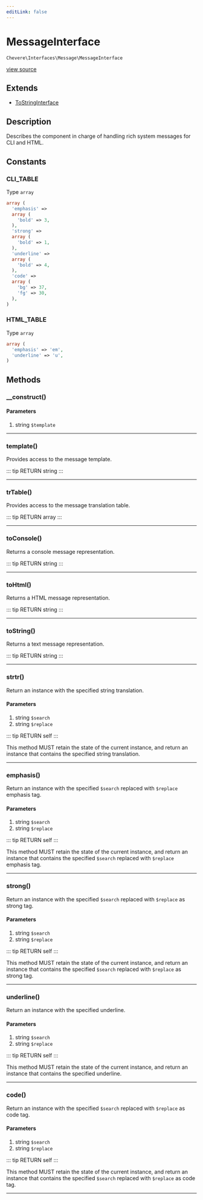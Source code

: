 ```yaml
---
editLink: false
---
```


# MessageInterface

`Chevere\Interfaces\Message\MessageInterface`

[view source](https://github.com/chevere/chevere/blob/master/src/Chevere/Interfaces/Message/MessageInterface.php)

## Extends

- [ToStringInterface](../To/ToStringInterface.md)

## Description

Describes the component in charge of handling rich system messages for CLI and HTML.

## Constants

### CLI_TABLE

Type `array`

```php
array (
  'emphasis' => 
  array (
    'bold' => 3,
  ),
  'strong' => 
  array (
    'bold' => 1,
  ),
  'underline' => 
  array (
    'bold' => 4,
  ),
  'code' => 
  array (
    'bg' => 37,
    'fg' => 30,
  ),
)
```

### HTML_TABLE

Type `array`

```php
array (
  'emphasis' => 'em',
  'underline' => 'u',
)
```

## Methods

### __construct()

#### Parameters

1. string `$template`

---

### template()

Provides access to the message template.

::: tip RETURN
string
:::

---

### trTable()

Provides access to the message translation table.

::: tip RETURN
array
:::

---

### toConsole()

Returns a console message representation.

::: tip RETURN
string
:::

---

### toHtml()

Returns a HTML message representation.

::: tip RETURN
string
:::

---

### toString()

Returns a text message representation.

::: tip RETURN
string
:::

---

### strtr()

Return an instance with the specified string translation.

#### Parameters

1. string `$search`
2. string `$replace`

::: tip RETURN
self
:::

This method MUST retain the state of the current instance, and return
an instance that contains the specified string translation.

---

### emphasis()

Return an instance with the specified `$search` replaced with `$replace` emphasis tag.

#### Parameters

1. string `$search`
2. string `$replace`

::: tip RETURN
self
:::

This method MUST retain the state of the current instance, and return
an instance that contains the specified `$search` replaced with `$replace` emphasis tag.

---

### strong()

Return an instance with the specified `$search` replaced with `$replace` as strong tag.

#### Parameters

1. string `$search`
2. string `$replace`

::: tip RETURN
self
:::

This method MUST retain the state of the current instance, and return
an instance that contains the specified `$search` replaced with `$replace` as strong tag.

---

### underline()

Return an instance with the specified underline.

#### Parameters

1. string `$search`
2. string `$replace`

::: tip RETURN
self
:::

This method MUST retain the state of the current instance, and return
an instance that contains the specified underline.

---

### code()

Return an instance with the specified `$search` replaced with `$replace` as code tag.

#### Parameters

1. string `$search`
2. string `$replace`

::: tip RETURN
self
:::

This method MUST retain the state of the current instance, and return
an instance that contains the specified `$search` replaced with `$replace` as code tag.

---
